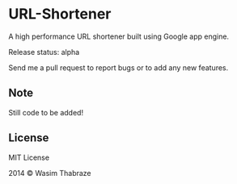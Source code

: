 URL-Shortener
=============

A high performance URL shortener built using Google app engine.

Release status: alpha

Send me a pull request to report bugs or to add any new features.


Note
---------

Still code to be added!




License
----------

MIT License

2014 © Wasim Thabraze
